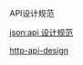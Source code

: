 API设计规范

<a href="https://jsonapi.org/format/">json:api 设计规范</a>

<a href="https://github.com/susan007/http-api-design">http-api-design</a>
